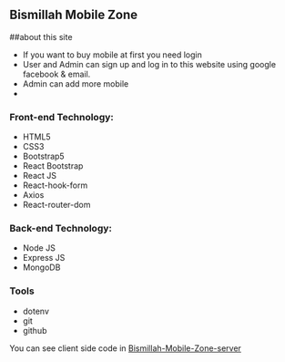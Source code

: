 ## Bismillah Mobile Zone

 ##about this site

- If you want to buy mobile at first you need login
- User and Admin can sign up and log in to this website using google facebook & email.
- Admin can add more mobile
-  

### Front-end Technology:

- HTML5
- CSS3
- Bootstrap5
- React Bootstrap
- React JS
- React-hook-form
- Axios
- React-router-dom

### Back-end Technology:

- Node JS
- Express JS
- MongoDB

### Tools

- dotenv
- git
- github



You can see client side code in [Bismillah-Mobile-Zone-server](https://github.com/Porgramming-Hero-web-course/full-stack-server-farhan-nahid)

